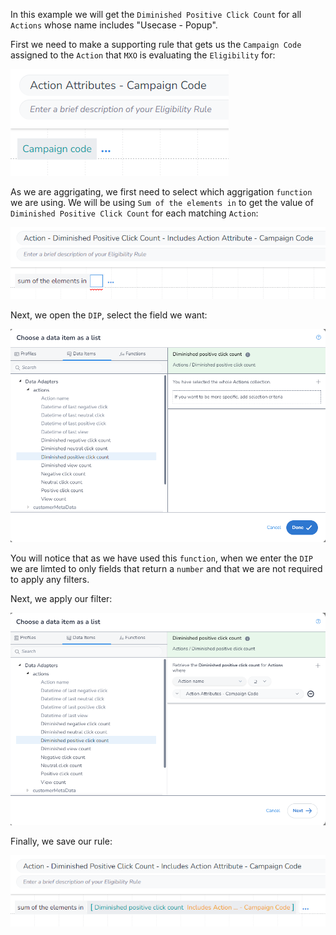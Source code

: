 In this example we will get the `Diminished Positive Click Count` for all `Actions` whose name includes "Usecase - Popup".

First we need to make a supporting rule that gets us the `Campaign Code` assigned to the `Action` that `MXO` is evaluating the `Eligibility` for:

![alt text](image_1.png)

As we are aggrigating, we first need to select which aggrigation `function` we are using. We will be using `Sum of the elements in` to get the value of `Diminished Positive Click Count` for each matching `Action`:

![alt text](image_2.png)

Next, we open the `DIP`, select the field we want:

![alt text](image_3.png)

You will notice that as we have used this `function`, when we enter the `DIP` we are limted to only fields that return a `number` and that we are not required to apply any filters.

Next, we apply our filter:

![alt text](image_4.png)

Finally, we save our rule:

![alt text](image_5.png)